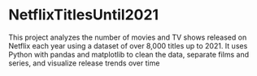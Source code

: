 # NetflixTitlesUntil2021
This project analyzes the number of movies and TV shows released on Netflix each year using a dataset of over 8,000 titles up to 2021. It uses Python with pandas and matplotlib to clean the data, separate films and series, and visualize release trends over time

